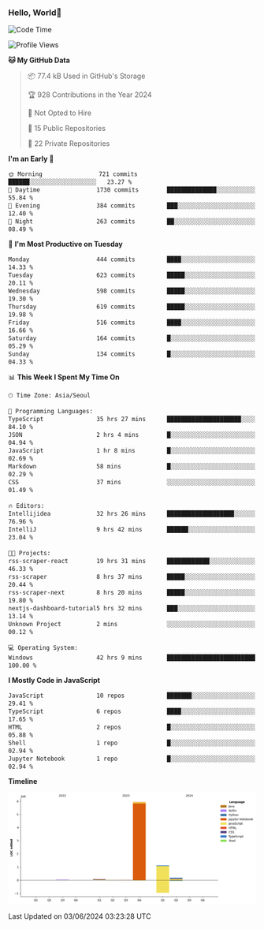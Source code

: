 
### Hello, World🐤

<!--START_SECTION:waka-->
![Code Time](http://img.shields.io/badge/Code%20Time-385%20hrs%2054%20mins-blue)

![Profile Views](http://img.shields.io/badge/Profile%20Views-111-blue)

**🐱 My GitHub Data** 

> 📦 77.4 kB Used in GitHub's Storage 
 > 
> 🏆 928 Contributions in the Year 2024
 > 
> 🚫 Not Opted to Hire
 > 
> 📜 15 Public Repositories 
 > 
> 🔑 22 Private Repositories 
 > 
**I'm an Early 🐤** 

```text
🌞 Morning                721 commits         ██████░░░░░░░░░░░░░░░░░░░   23.27 % 
🌆 Daytime                1730 commits        ██████████████░░░░░░░░░░░   55.84 % 
🌃 Evening                384 commits         ███░░░░░░░░░░░░░░░░░░░░░░   12.40 % 
🌙 Night                  263 commits         ██░░░░░░░░░░░░░░░░░░░░░░░   08.49 % 
```
📅 **I'm Most Productive on Tuesday** 

```text
Monday                   444 commits         ████░░░░░░░░░░░░░░░░░░░░░   14.33 % 
Tuesday                  623 commits         █████░░░░░░░░░░░░░░░░░░░░   20.11 % 
Wednesday                598 commits         █████░░░░░░░░░░░░░░░░░░░░   19.30 % 
Thursday                 619 commits         █████░░░░░░░░░░░░░░░░░░░░   19.98 % 
Friday                   516 commits         ████░░░░░░░░░░░░░░░░░░░░░   16.66 % 
Saturday                 164 commits         █░░░░░░░░░░░░░░░░░░░░░░░░   05.29 % 
Sunday                   134 commits         █░░░░░░░░░░░░░░░░░░░░░░░░   04.33 % 
```


📊 **This Week I Spent My Time On** 

```text
🕑︎ Time Zone: Asia/Seoul

💬 Programming Languages: 
TypeScript               35 hrs 27 mins      █████████████████████░░░░   84.10 % 
JSON                     2 hrs 4 mins        █░░░░░░░░░░░░░░░░░░░░░░░░   04.94 % 
JavaScript               1 hr 8 mins         █░░░░░░░░░░░░░░░░░░░░░░░░   02.69 % 
Markdown                 58 mins             █░░░░░░░░░░░░░░░░░░░░░░░░   02.29 % 
CSS                      37 mins             ░░░░░░░░░░░░░░░░░░░░░░░░░   01.49 % 

🔥 Editors: 
Intellijidea             32 hrs 26 mins      ███████████████████░░░░░░   76.96 % 
IntelliJ                 9 hrs 42 mins       ██████░░░░░░░░░░░░░░░░░░░   23.04 % 

🐱‍💻 Projects: 
rss-scraper-react        19 hrs 31 mins      ████████████░░░░░░░░░░░░░   46.33 % 
rss-scraper              8 hrs 37 mins       █████░░░░░░░░░░░░░░░░░░░░   20.44 % 
rss-scraper-next         8 hrs 20 mins       █████░░░░░░░░░░░░░░░░░░░░   19.80 % 
nextjs-dashboard-tutorial5 hrs 32 mins       ███░░░░░░░░░░░░░░░░░░░░░░   13.14 % 
Unknown Project          2 mins              ░░░░░░░░░░░░░░░░░░░░░░░░░   00.12 % 

💻 Operating System: 
Windows                  42 hrs 9 mins       █████████████████████████   100.00 % 
```

**I Mostly Code in JavaScript** 

```text
JavaScript               10 repos            ███████░░░░░░░░░░░░░░░░░░   29.41 % 
TypeScript               6 repos             ████░░░░░░░░░░░░░░░░░░░░░   17.65 % 
HTML                     2 repos             █░░░░░░░░░░░░░░░░░░░░░░░░   05.88 % 
Shell                    1 repo              █░░░░░░░░░░░░░░░░░░░░░░░░   02.94 % 
Jupyter Notebook         1 repo              █░░░░░░░░░░░░░░░░░░░░░░░░   02.94 % 
```



**Timeline**

![Lines of Code chart](https://raw.githubusercontent.com/jilpoom/jilpoom/main/assets/bar_graph.png)


 Last Updated on 03/06/2024 03:23:28 UTC
<!--END_SECTION:waka-->
